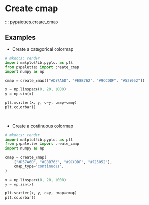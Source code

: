 # Create cmap

::: pypalettes.create_cmap

## Examples

- Create a categorical colormap

```py
# mkdocs: render
import matplotlib.pyplot as plt
from pypalettes import create_cmap
import numpy as np

cmap = create_cmap(["#D57A6D", "#E8B762", "#9CCDDF", "#525052"])

x = np.linspace(0, 20, 1000)
y = np.sin(x)

plt.scatter(x, y, c=y, cmap=cmap)
plt.colorbar()
```

<br>

- Create a continuous colormap

```py
# mkdocs: render
import matplotlib.pyplot as plt
from pypalettes import create_cmap
import numpy as np

cmap = create_cmap(
    ["#D57A6D", "#E8B762", "#9CCDDF", "#525052"],
    cmap_type="continuous",
)

x = np.linspace(0, 20, 1000)
y = np.sin(x)

plt.scatter(x, y, c=y, cmap=cmap)
plt.colorbar()
```
